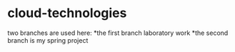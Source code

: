 # cloud-technologies

two branches are used here:
*the first branch  laboratory work
*the second branch is my spring project 
